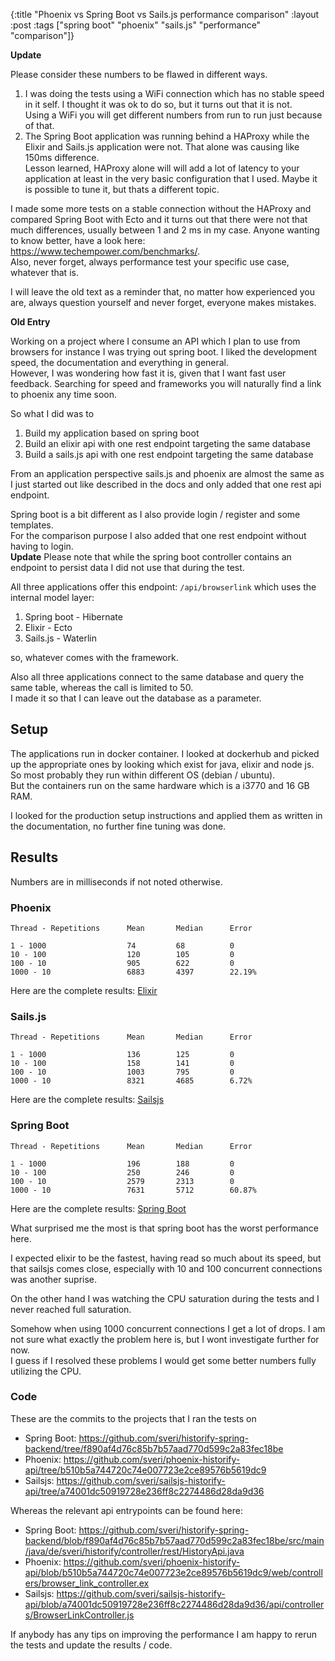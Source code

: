 {:title "Phoenix vs Spring Boot vs Sails.js performance comparison"
 :layout :post
 :tags  ["spring boot" "phoenix" "sails.js" "performance" "comparison"]}
 
 **Update**
 
 Please consider these numbers to be flawed in different ways.
 
 1. I was doing the tests using a WiFi connection which has no stable speed in it self.
 I thought it was ok to do so, but it turns out that it is not.  
 Using a WiFi you will get different numbers from run to run just because of that.
 2. The Spring Boot application was running behind a HAProxy while the Elixir and Sails.js application
 were not. That alone was causing like 150ms difference.  
 Lesson learned, HAProxy alone will will add a lot of latency to your application at least
 in the very basic configuration that I used. Maybe it is possible to tune it, but thats
 a different topic.
 
 
 I made some more tests on a stable connection without the HAProxy and compared Spring
 Boot with Ecto and it turns out that there were not that much differences, usually between
 1 and 2 ms in my case. Anyone wanting to know better, have a look here: <https://www.techempower.com/benchmarks/>.   
 Also, never forget, always performance test your specific use case, whatever that is.
 
 
 I will leave the old text as a reminder that, no matter how experienced you are, always
 question yourself and never forget, everyone makes mistakes.
 
 
 

**Old Entry**
 
 Working on a project where I consume an API which I plan to use from 
 browsers for instance I was trying out spring boot. I liked the development 
 speed, the documentation and everything in general.  
 However, I was wondering how fast it is, given that I want fast user feedback.
Searching for speed and frameworks you will naturally find a link to phoenix
any time soon.  

So what I did was to 

1. Build my application based on spring boot
2. Build an elixir api with one rest endpoint targeting the same database
3. Build a sails.js api with one rest endpoint targeting the same database

From an application perspective sails.js and phoenix are almost the same
as I just started out like described in the docs and only added that one 
rest api endpoint.  

Spring boot is a bit different as I also provide login / register and some templates.  
For the comparison purpose I also added that one rest endpoint without having to login.  
**Update** Please note that while the spring boot controller contains an endpoint
to persist data I did not use that during the test.

All three applications offer this endpoint: `/api/browserlink` which uses
the internal model layer:

1. Spring boot - Hibernate
2. Elixir - Ecto
3. Sails.js - Waterlin

so, whatever comes with the framework.

Also all three applications connect to the same database and query the same
table, whereas the call is limited to 50.  
I made it so that I can leave out the database as a parameter.

## Setup

The applications run in docker container. I looked at dockerhub and picked up
the appropriate ones by looking which exist for java, elixir and node js.  
So most probably they run within different OS (debian / ubuntu).  
But the containers run on the same hardware which is a i3770 and 16 GB RAM.

I looked for the production setup instructions and applied them as written
in the documentation, no further fine tuning was done.

## Results

Numbers are in milliseconds if not noted otherwise.

### Phoenix

```
Thread - Repetitions      Mean       Median      Error  

1 - 1000                  74         68          0
10 - 100                  120        105         0
100 - 10                  905        622         0
1000 - 10                 6883       4397        22.19%
```

Here are the complete results: <a href="/img/elixir.png" target="_blank">Elixir</a>

### Sails.js

```
Thread - Repetitions      Mean       Median      Error  

1 - 1000                  136        125         0
10 - 100                  158        141         0
100 - 10                  1003       795         0
1000 - 10                 8321       4685        6.72%
```

Here are the complete results: <a href="/img/sailsjs.png" target="_blank">Sailsjs</a>

### Spring Boot

```
Thread - Repetitions      Mean       Median      Error  

1 - 1000                  196        188         0
10 - 100                  250        246         0
100 - 10                  2579       2313        0
1000 - 10                 7631       5712        60.87%
```

Here are the complete results: <a href="/img/sailsjs.png" target="_blank">Spring Boot</a>

What surprised me the most is that spring boot has the worst performance here.

I expected elixir to be the fastest, having read so much about its speed, but that
sailsjs comes close, especially with 10 and 100 concurrent connections was another suprise. 

On the other hand I was watching the CPU saturation during the tests and I never
reached full saturation.

Somehow when using 1000 concurrent connections I get a lot of drops. I am not sure what exactly
the problem here is, but I wont investigate further for now.  
I guess if I resolved these problems I would get some better numbers
fully utilizing the CPU.

### Code

These are the commits to the projects that I ran the tests on

* Spring Boot: <https://github.com/sveri/historify-spring-backend/tree/f890af4d76c85b7b57aad770d599c2a83fec18be>
* Phoenix: <https://github.com/sveri/phoenix-historify-api/tree/b510b5a744720c74e007723e2ce89576b5619dc9>
* Sailsjs: <https://github.com/sveri/sailsjs-historify-api/tree/a74001dc50919728e236ff8c2274486d28da9d36>

Whereas the relevant api entrypoints can be found here:

* Spring Boot: <https://github.com/sveri/historify-spring-backend/blob/f890af4d76c85b7b57aad770d599c2a83fec18be/src/main/java/de/sveri/historify/controller/rest/HistoryApi.java>
* Phoenix: <https://github.com/sveri/phoenix-historify-api/blob/b510b5a744720c74e007723e2ce89576b5619dc9/web/controllers/browser_link_controller.ex>
* Sailsjs: <https://github.com/sveri/sailsjs-historify-api/blob/a74001dc50919728e236ff8c2274486d28da9d36/api/controllers/BrowserLinkController.js>

If anybody has any tips on improving the performance I am happy to rerun the tests
and update the results / code.